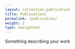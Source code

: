 ```yaml
---
layout: collection_publication
title: Publications
permalink: /publication/
weight: 2
type: navigation
---
```

Something describing your work